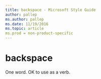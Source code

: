 ```yaml
---
title: backspace - Microsoft Style Guide
author: pallep
ms.author: pallep
ms.date: 11/19/2016
ms.topic: article
ms.prod = non-product-specific
---
```


# backspace

One word. OK to use as a verb.
